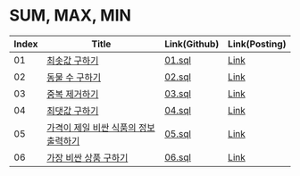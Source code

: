 # SUM, MAX, MIN

| Index | Title | Link(Github) | Link(Posting) |
|----|----|----|----|
| 01 | [최솟값 구하기](https://school.programmers.co.kr/learn/courses/30/lessons/59038) | [01.sql](https://github.com/2384320/Programmers-Algorithm/blob/main/SQL/SUM%2C%20MAX%2C%20MIN/01.sql) | [Link](https://swift-badge-161.notion.site/SQL-SUM-MAX-MIN-01-d3dc2b5acce04c5c9dd32859aa36945a) |
| 02 | [동물 수 구하기](https://school.programmers.co.kr/learn/courses/30/lessons/59406) | [02.sql](https://github.com/2384320/Programmers-Algorithm/blob/main/SQL/SUM%2C%20MAX%2C%20MIN/02.sql) | [Link](https://swift-badge-161.notion.site/SQL-SUM-MAX-MIN-02-3f5f8fba2a394a9a953a40307ab376df) |
| 03 | [중복 제거하기](https://school.programmers.co.kr/learn/courses/30/lessons/59408) | [03.sql](https://github.com/2384320/Programmers-Algorithm/blob/main/SQL/SUM%2C%20MAX%2C%20MIN/03.sql) | [Link](https://swift-badge-161.notion.site/SQL-SUM-MAX-MIN-03-b96683a219d34e1aadc988822238cd89) |
| 04 | [최댓값 구하기](https://school.programmers.co.kr/learn/courses/30/lessons/59415) | [04.sql](https://github.com/2384320/Programmers-Algorithm/blob/main/SQL/SUM%2C%20MAX%2C%20MIN/04.sql) | [Link](https://swift-badge-161.notion.site/SQL-SUM-MAX-MIN-04-3f858c43acb449b0b0ab154df24e51b6) |
| 05 | [가격이 제일 비싼 식품의 정보 출력하기](https://school.programmers.co.kr/learn/courses/30/lessons/131115) | [05.sql](https://github.com/2384320/Programmers-Algorithm/blob/main/SQL/SUM%2C%20MAX%2C%20MIN/05.sql) | [Link](https://swift-badge-161.notion.site/SQL-SUM-MAX-MIN-05-8916f9d434ee4e2cb15803f1b4df96ca) |
| 06 | [가장 비싼 상품 구하기](https://school.programmers.co.kr/learn/courses/30/lessons/131697) | [06.sql](https://github.com/2384320/Programmers-Algorithm/blob/main/SQL/SUM%2C%20MAX%2C%20MIN/06.sql) | [Link](https://swift-badge-161.notion.site/SQL-SUM-MAX-MIN-06-d9c9a16f71754163be2770f4956a0b92) |